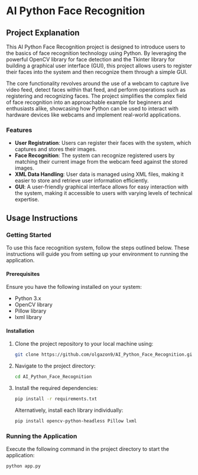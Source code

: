 # AI Python Face Recognition

## Project Explanation

This AI Python Face Recognition project is designed to introduce users to the basics of face recognition technology using Python. By leveraging the powerful OpenCV library for face detection and the Tkinter library for building a graphical user interface (GUI), this project allows users to register their faces into the system and then recognize them through a simple GUI.

The core functionality revolves around the use of a webcam to capture live video feed, detect faces within that feed, and perform operations such as registering and recognizing faces. The project simplifies the complex field of face recognition into an approachable example for beginners and enthusiasts alike, showcasing how Python can be used to interact with hardware devices like webcams and implement real-world applications.

### Features

- **User Registration**: Users can register their faces with the system, which captures and stores their images.
- **Face Recognition**: The system can recognize registered users by matching their current image from the webcam feed against the stored images.
- **XML Data Handling**: User data is managed using XML files, making it easier to store and retrieve user information efficiently.
- **GUI**: A user-friendly graphical interface allows for easy interaction with the system, making it accessible to users with varying levels of technical expertise.

## Usage Instructions

### Getting Started

To use this face recognition system, follow the steps outlined below. These instructions will guide you from setting up your environment to running the application.

#### Prerequisites

Ensure you have the following installed on your system:

- Python 3.x
- OpenCV library
- Pillow library
- lxml library

#### Installation

1. Clone the project repository to your local machine using:

    ```bash
    git clone https://github.com/olgazon9/AI_Python_Face_Recognition.git
    ```

2. Navigate to the project directory:

    ```bash
    cd AI_Python_Face_Recognition
    ```

3. Install the required dependencies:

    ```bash
    pip install -r requirements.txt
    ```

    Alternatively, install each library individually:

    ```bash
    pip install opencv-python-headless Pillow lxml
    ```

### Running the Application

Execute the following command in the project directory to start the application:

```bash
python app.py
